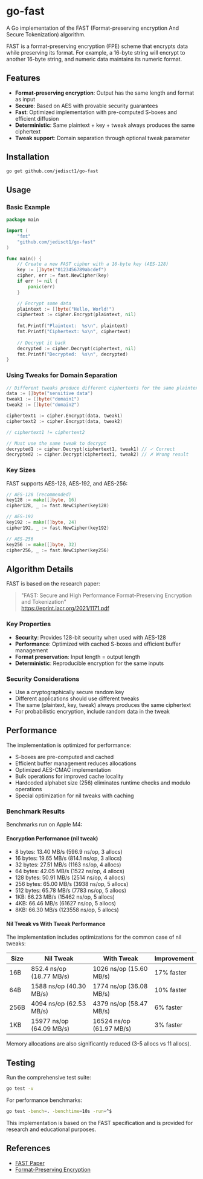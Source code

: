 # go-fast

A Go implementation of the FAST (Format-preserving encryption And Secure Tokenization) algorithm.

FAST is a format-preserving encryption (FPE) scheme that encrypts data while preserving its format. For example, a 16-byte string will encrypt to another 16-byte string, and numeric data maintains its numeric format.

## Features

- **Format-preserving encryption**: Output has the same length and format as input
- **Secure**: Based on AES with provable security guarantees
- **Fast**: Optimized implementation with pre-computed S-boxes and efficient diffusion
- **Deterministic**: Same plaintext + key + tweak always produces the same ciphertext
- **Tweak support**: Domain separation through optional tweak parameter

## Installation

```bash
go get github.com/jedisct1/go-fast
```

## Usage

### Basic Example

```go
package main

import (
    "fmt"
    "github.com/jedisct1/go-fast"
)

func main() {
    // Create a new FAST cipher with a 16-byte key (AES-128)
    key := []byte("0123456789abcdef")
    cipher, err := fast.NewCipher(key)
    if err != nil {
        panic(err)
    }

    // Encrypt some data
    plaintext := []byte("Hello, World!")
    ciphertext := cipher.Encrypt(plaintext, nil)
    
    fmt.Printf("Plaintext:  %s\n", plaintext)
    fmt.Printf("Ciphertext: %x\n", ciphertext)
    
    // Decrypt it back
    decrypted := cipher.Decrypt(ciphertext, nil)
    fmt.Printf("Decrypted:  %s\n", decrypted)
}
```

### Using Tweaks for Domain Separation

```go
// Different tweaks produce different ciphertexts for the same plaintext
data := []byte("sensitive data")
tweak1 := []byte("domain1")
tweak2 := []byte("domain2")

ciphertext1 := cipher.Encrypt(data, tweak1)
ciphertext2 := cipher.Encrypt(data, tweak2)

// ciphertext1 != ciphertext2

// Must use the same tweak to decrypt
decrypted1 := cipher.Decrypt(ciphertext1, tweak1) // ✓ Correct
decrypted2 := cipher.Decrypt(ciphertext1, tweak2) // ✗ Wrong result
```

### Key Sizes

FAST supports AES-128, AES-192, and AES-256:

```go
// AES-128 (recommended)
key128 := make([]byte, 16)
cipher128, _ := fast.NewCipher(key128)

// AES-192
key192 := make([]byte, 24)
cipher192, _ := fast.NewCipher(key192)

// AES-256
key256 := make([]byte, 32)
cipher256, _ := fast.NewCipher(key256)
```

## Algorithm Details

FAST is based on the research paper:
> "FAST: Secure and High Performance Format-Preserving Encryption and Tokenization"  
> https://eprint.iacr.org/2021/1171.pdf

### Key Properties

- **Security**: Provides 128-bit security when used with AES-128
- **Performance**: Optimized with cached S-boxes and efficient buffer management
- **Format preservation**: Input length = output length
- **Deterministic**: Reproducible encryption for the same inputs

### Security Considerations

- Use a cryptographically secure random key
- Different applications should use different tweaks
- The same (plaintext, key, tweak) always produces the same ciphertext
- For probabilistic encryption, include random data in the tweak

## Performance

The implementation is optimized for performance:

- S-boxes are pre-computed and cached
- Efficient buffer management reduces allocations
- Optimized AES-CMAC implementation
- Bulk operations for improved cache locality
- Hardcoded alphabet size (256) eliminates runtime checks and modulo operations
- Special optimization for nil tweaks with caching

### Benchmark Results

Benchmarks run on Apple M4:

#### Encryption Performance (nil tweak)
- 8 bytes: 13.40 MB/s (596.9 ns/op, 3 allocs)
- 16 bytes: 19.65 MB/s (814.1 ns/op, 3 allocs)
- 32 bytes: 27.51 MB/s (1163 ns/op, 4 allocs)
- 64 bytes: 42.05 MB/s (1522 ns/op, 4 allocs)
- 128 bytes: 50.91 MB/s (2514 ns/op, 4 allocs)
- 256 bytes: 65.00 MB/s (3938 ns/op, 5 allocs)
- 512 bytes: 65.78 MB/s (7783 ns/op, 5 allocs)
- 1KB: 66.23 MB/s (15462 ns/op, 5 allocs)
- 4KB: 66.46 MB/s (61627 ns/op, 5 allocs)
- 8KB: 66.30 MB/s (123558 ns/op, 5 allocs)

#### Nil Tweak vs With Tweak Performance
The implementation includes optimizations for the common case of nil tweaks:

| Size | Nil Tweak                | With Tweak               | Improvement |
| ---- | ------------------------ | ------------------------ | ----------- |
| 16B  | 852.4 ns/op (18.77 MB/s) | 1026 ns/op (15.60 MB/s)  | 17% faster  |
| 64B  | 1588 ns/op (40.30 MB/s)  | 1774 ns/op (36.08 MB/s)  | 10% faster  |
| 256B | 4094 ns/op (62.53 MB/s)  | 4379 ns/op (58.47 MB/s)  | 6% faster   |
| 1KB  | 15977 ns/op (64.09 MB/s) | 16524 ns/op (61.97 MB/s) | 3% faster   |

Memory allocations are also significantly reduced (3-5 allocs vs 11 allocs).

## Testing

Run the comprehensive test suite:

```bash
go test -v
```

For performance benchmarks:

```bash
go test -bench=. -benchtime=10s -run=^$
```

This implementation is based on the FAST specification and is provided for research and educational purposes.

## References

- [FAST Paper](https://eprint.iacr.org/2021/1171.pdf)
- [Format-Preserving Encryption](https://en.wikipedia.org/wiki/Format-preserving_encryption)
